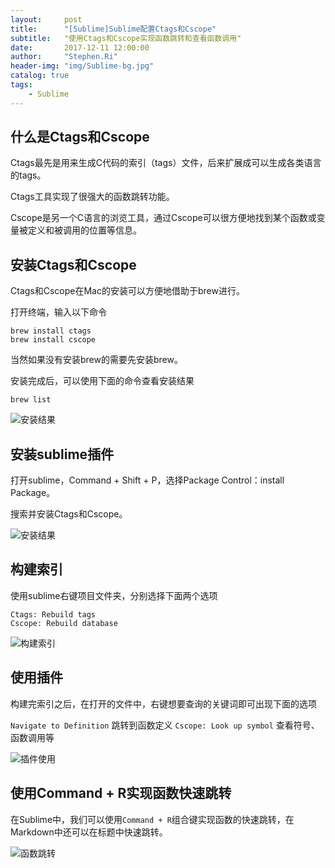 ```yaml
---
layout:     post
title:      "[Sublime]Sublime配置Ctags和Cscope"
subtitle:   "使用Ctags和Cscope实现函数跳转和查看函数调用"
date:       2017-12-11 12:00:00
author:     "Stephen.Ri"
header-img: "img/Sublime-bg.jpg"
catalog: true
tags:
    - Sublime
---
```


## 什么是Ctags和Cscope

Ctags最先是用来生成C代码的索引（tags）文件，后来扩展成可以生成各类语言的tags。

Ctags工具实现了很强大的函数跳转功能。

Cscope是另一个C语言的浏览工具，通过Cscope可以很方便地找到某个函数或变量被定义和被调用的位置等信息。

## 安装Ctags和Cscope

Ctags和Cscope在Mac的安装可以方便地借助于brew进行。

打开终端，输入以下命令

`brew install ctags`  
`brew install cscope`

当然如果没有安装brew的需要先安装brew。

安装完成后，可以使用下面的命令查看安装结果

`brew list`

 ![安装结果]({{site.baseurl}}/img/imgInBlog/ctags1.png)

## 安装sublime插件

打开sublime，Command + Shift + P，选择Package Control：install Package。

搜索并安装Ctags和Cscope。

 ![安装结果]({{site.baseurl}}/img/imgInBlog/ctags2.png)

## 构建索引

使用sublime右键项目文件夹，分别选择下面两个选项

`Ctags: Rebuild tags`  
`Cscope: Rebuild database`

 ![构建索引]({{site.baseurl}}/img/imgInBlog/ctags3.png)

## 使用插件

构建完索引之后，在打开的文件中，右键想要查询的关键词即可出现下面的选项

`Navigate to Definition`    跳转到函数定义
`Cscope: Look up symbol`    查看符号、函数调用等

 ![插件使用]({{site.baseurl}}/img/imgInBlog/ctags4.png)

## 使用Command + R实现函数快速跳转

在Sublime中，我们可以使用`Command + R`组合键实现函数的快速跳转，在Markdown中还可以在标题中快速跳转。

 ![函数跳转]({{site.baseurl}}/img/imgInBlog/ctags5.png)